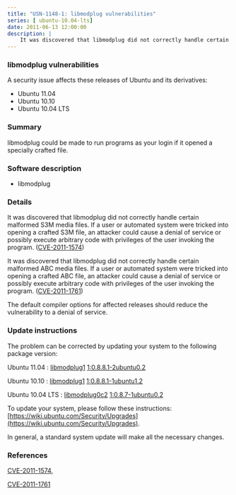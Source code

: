 ```yaml
---
title: "USN-1148-1: libmodplug vulnerabilities"
series: [ ubuntu-10.04-lts]
date: 2011-06-13 12:00:00
description: |
    It was discovered that libmodplug did not correctly handle certain malformed S3M media files. If a user or automated system were tricked into opening a crafted S3M file, an attacker could cause a denial of service or possibly execute arbitrary code with privileges of the user invoking the program. ([CVE-2011-1574](http://people.ubuntu.com/~ubuntu-security/cve/CVE-2011-1574))
--- 
```

 
 


### libmodplug vulnerabilities

A security issue affects these releases of Ubuntu and its derivatives:

* Ubuntu 11.04
* Ubuntu 10.10
* Ubuntu 10.04 LTS

### Summary

libmodplug could be made to run programs as your login if it opened a specially crafted file.

### Software description

* libmodplug 

### Details

It was discovered that libmodplug did not correctly handle certain malformed S3M media files. If a user or automated system were tricked into opening a crafted S3M file, an attacker could cause a denial of service or possibly execute arbitrary code with privileges of the user invoking the program. ([CVE-2011-1574](http://people.ubuntu.com/~ubuntu-security/cve/CVE-2011-1574))

It was discovered that libmodplug did not correctly handle certain malformed ABC media files. If a user or automated system were tricked into opening a crafted ABC file, an attacker could cause a denial of service or possibly execute arbitrary code with privileges of the user invoking the program. ([CVE-2011-1761](http://people.ubuntu.com/~ubuntu-security/cve/CVE-2011-1761))

The default compiler options for affected releases should reduce the vulnerability to a denial of service. 

### Update instructions

The problem can be corrected by updating your system to the following package version:

Ubuntu 11.04
 : [libmodplug1](https://launchpad.net/ubuntu/+source/libmodplug) <span> [1:0.8.8.1-2ubuntu0.2](https://launchpad.net/ubuntu/+source/libmodplug/1:0.8.8.1-2ubuntu0.2) </span> 

Ubuntu 10.10
 : [libmodplug1](https://launchpad.net/ubuntu/+source/libmodplug) <span> [1:0.8.8.1-1ubuntu1.2](https://launchpad.net/ubuntu/+source/libmodplug/1:0.8.8.1-1ubuntu1.2) </span> 

Ubuntu 10.04 LTS
 : [libmodplug0c2](https://launchpad.net/ubuntu/+source/libmodplug) <span> [1:0.8.7-1ubuntu0.2](https://launchpad.net/ubuntu/+source/libmodplug/1:0.8.7-1ubuntu0.2) </span> 

To update your system, please follow these instructions: [https://wiki.ubuntu.com/Security/Upgrades](https://wiki.ubuntu.com/Security/Upgrades).

In general, a standard system update will make all the necessary changes. 

### References

 
 [CVE-2011-1574](http://people.ubuntu.com/~ubuntu-security/cve/CVE-2011-1574), 

 [CVE-2011-1761](http://people.ubuntu.com/~ubuntu-security/cve/CVE-2011-1761)
 

